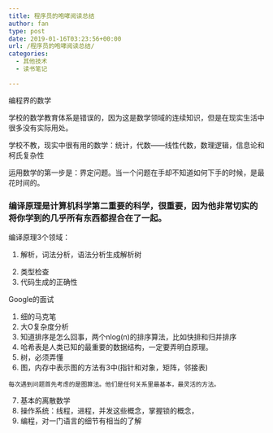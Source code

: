```yaml
---
title: 程序员的咆哮阅读总结
author: fan
type: post
date: 2019-01-16T03:23:56+00:00
url: /程序员的咆哮阅读总结/
categories:
  - 其他技术
  - 读书笔记

---
```

编程界的数学
  
学校的数学教育体系是错误的，因为这是数学领域的连续知识，但是在现实生活中很多没有实际用处。
  
学校不教，现实中很有用的数学：统计，代数——线性代数，数理逻辑，信息论和柯氏复杂性
  
运用数学的第一步是：界定问题。当一个问题在手却不知道如何下手的时候，是最花时间的。

### 编译原理是计算机科学第二重要的科学，很重要，因为他非常切实的将你学到的几乎所有东西都捏合在了一起。

编译原理3个领域：
  
1. 解析，词法分析，语法分析生成解析树

<ol start="2">
  <li>
    类型检查
  </li>
  <li>
    代码生成的正确性
  </li>
</ol>

Google的面试

  1. 细的马克笔
  2. 大O复杂度分析
  3. 知道排序是怎么回事，两个nlog(n)的排序算法，比如快排和归并排序
  4. 哈希表是人类已知的最重要的数据结构，一定要弄明白原理。
  5. 树，必须弄懂
  6. 图，内存中表示图的方法有3中(指针和对象，矩阵，邻接表)
  
    每次遇到问题首先考虑的是图算法。他们是任何关系里最基本，最灵活的方法。
  7. 基本的离散数学
  8. 操作系统：线程，进程，并发这些概念，掌握锁的概念，
  9. 编程，对一门语言的细节有相当的了解